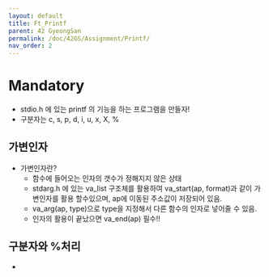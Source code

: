 ```yaml
---
layout: default
title: Ft_Printf
parent: 42 GyeongSan
permalink: /doc/42GS/Assignment/Printf/
nav_order: 2
---
```



# Mandatory
* stdio.h 에 있는 printf 의 기능을 하는 프로그램을 만들자!
* 구분자는 c, s, p, d, i, u, x, X, %

## 가변인자
* 가변인자란?
    - 함수에 들어오는 인자의 갯수가 정해지지 않은 상태
    - stdarg.h 에 있는 va_list 구조체를 활용하여 va_start(ap, format)과 같이 가변인자를 활용 할수있으며, ap에 이동된 주소값이 저장되어 있음.
    - va_arg(ap, type)으로 type을 지정해서 다른 함수의 인자로 넣어줄 수 있음.
    - 인자의 활용이 끝났으면 va_end(ap) 필수!!

## 구분자와 %처리
* 